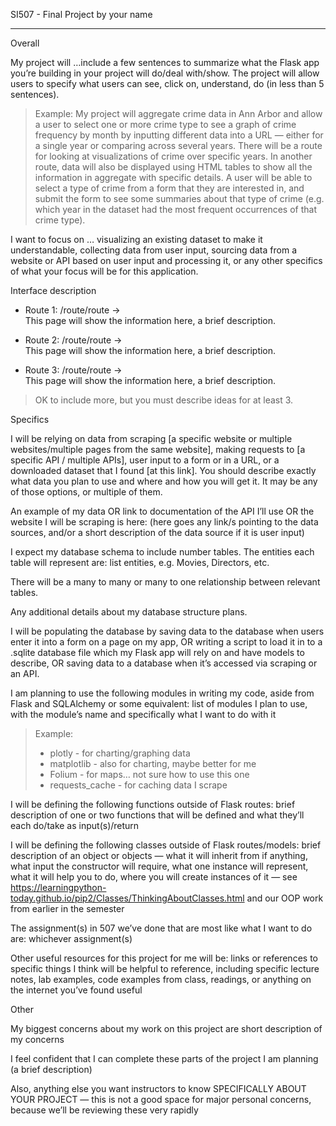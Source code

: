 SI507 - Final Project by your name

----------
Overall

My project will …include a few sentences to summarize what the Flask app you’re building in your project will do/deal with/show. The project will allow users to specify what users can see, click on, understand, do (in less than 5 sentences).


> Example: My project will aggregate crime data in Ann Arbor and allow a user to select one or more crime type to see a graph of crime frequency by month by inputting different data into a URL — either for a single year or comparing across several years. There will be a route for looking at visualizations of crime over specific years. In another route, data will also be displayed using HTML tables to show all the information in aggregate with specific details. A user will be able to select a type of crime from a form that they are interested in, and submit the form to see some summaries about that type of crime (e.g. which year in the dataset had the most frequent occurrences of that crime type).


I want to focus on … visualizing an existing dataset to make it understandable, collecting data from user input, sourcing data from a website or API based on user input and processing it, or any other specifics of what your focus will be for this application.


Interface description
- Route 1: /route/route   →   
  This page will show the information here, a brief description.
  
- Route 2: /route/route  →   
  This page will show the information here, a brief description.
  
- Route 3: /route/route  →   
  This page will show the information here, a brief description.


> OK to include more, but you must describe ideas for at least 3.


Specifics

I will be relying on data from scraping [a specific website or multiple websites/multiple pages from the same website], making requests to [a specific API / multiple APIs], user input to a form or in a URL, or a downloaded dataset that I found [at this link]. You should describe exactly what data you plan to use and where and how you will get it. It may be any of those options, or multiple of them.

An example of my data OR link to documentation of the API I’ll use OR the website I will be scraping is here: (here goes any link/s pointing to the data sources, and/or a short description of the data source if it is user input)

I expect my database schema to include number tables. The entities each table will represent are: list entities, e.g. Movies, Directors, etc. 

There will be a many to many or many to one relationship between relevant tables. 

Any additional details about my database structure plans.

I will be populating the database by saving data to the database when users enter it into a form on a page on my app, OR writing a script to load it in to a .sqlite database file which my Flask app will rely on and have models to describe, OR saving data to a database when it’s accessed via scraping or an API.

I am planning to use the following modules in writing my code, aside from Flask and SQLAlchemy or some equivalent: list of modules I plan to use, with the module’s name and specifically what I want to do with it


> Example: 
> - plotly - for charting/graphing data
> - matplotlib - also for charting, maybe better for me
> - Folium - for maps… not sure how to use this one
> - requests_cache - for caching data I scrape

I will be defining the following functions outside of Flask routes: brief description of one or two functions that will be defined and what they’ll each do/take as input(s)/return

I will be defining the following classes outside of Flask routes/models: brief description of an object or objects — what it will inherit from if anything, what input the constructor will require, what one instance will represent, what it will help you to do, where you will create instances of it — see https://learningpython-today.github.io/pip2/Classes/ThinkingAboutClasses.html and our OOP work from earlier in the semester

The assignment(s) in 507 we’ve done that are most like what I want to do are:  whichever assignment(s)

Other useful resources for this project for me will be: links or references to specific things I think will be helpful to reference, including specific lecture notes, lab examples, code examples from class, readings, or anything on the internet you’ve found useful


Other

My biggest concerns about my work on this project are short description of my concerns

I feel confident that I can complete these parts of the project I am planning (a brief description)

Also, anything else you want instructors to know SPECIFICALLY ABOUT YOUR PROJECT — this is not a good space for major personal concerns, because we’ll be reviewing these very rapidly
